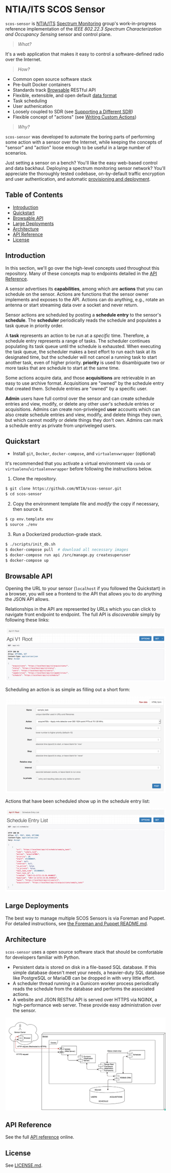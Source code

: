 NTIA/ITS SCOS Sensor
====================

`scos-sensor` is [NTIA/ITS] [Spectrum Monitoring] group's work-in-progress
reference implementation of the _IEEE 802.22.3 Spectrum Characterization and
Occupancy Sensing_ sensor and control plane.

> _What?_

It's a web application that makes it easy to control a software-defined radio
over the Internet.

> _How?_

 - Common open source software stack
 - Pre-built Docker containers
 - Standards track [Browsable](#browsable-api) RESTful API
 - Flexible, extensible, and open default [data format](https://github.com/gnuradio/sigmf)
 - Task scheduling
 - User authenication
 - Loosely coupled to SDR (see [Supporting a Different
   SDR](DEVELOPING.md#supporting-a-different-sdr))
 - Flexible concept of "actions" (see [Writing Custom
   Actions](DEVELOPING.md#writing-custom-actions))

> _Why?_

`scos-sensor` was developed to automate the boring parts of performing some
action with a sensor over the Internet, while keeping the concepts of "sensor"
and "action" loose enough to be useful in a large number of scenarios.

Just setting a sensor on a bench? You'll like the easy web-based control and
data backhaul. Deploying a spectrum monitoring sensor network? You'll
appreciate the thoroughly tested codebase, on-by-default traffic encryption and
user authentication, and automatic [provisioning and
deployment](puppet#foreman-and-puppet).

[NTIA/ITS]: https://its.bldrdoc.gov/
[Spectrum Monitoring]: https://www.its.bldrdoc.gov/programs/cac/spectrum-monitoring.aspx


Table of Contents
-----------------

 - [Introduction](#introduction)
 - [Quickstart](#quickstart)
 - [Browsable API](#browsable-api)
 - [Large Deployments](#large-deployments)
 - [Architecture](#architecture)
 - [API Reference](#api-reference)
 - [License](#license)


Introduction
------------

In this section, we'll go over the high-level concepts used throughout this
repository. Many of these concepts map to endpoints detailed in the [API
Reference](#api-reference).

A sensor advertises its **capabilities**, among which are **actions** that you
can schedule on the sensor. Actions are functions that the sensor owner
implements and exposes to the API. Actions can do anything, e.g., rotate an
antenna or start streaming data over a socket and never return.

Sensor actions are scheduled by posting a **schedule entry** to the sensor's
**schedule**. The **scheduler** periodically reads the schedule and populates a
task queue in priority order.

A **task** represents an action to be run at a _specific_ time. Therefore, a
schedule entry represents a range of tasks. The scheduler continues populating
its task queue until the schedule is exhausted. When executing the task queue,
the scheduler makes a best effort to run each task at its designated time, but
the scheduler will not cancel a running task to start another task, even of
higher priority. **priority** is used to disambiguate two or more tasks that
are schedule to start at the same time.

Some actions acquire data, and those **acquisitions** are retrievable in an
easy to use archive format. Acquisitions are "owned" by the schedule entry that
created them. Schedule entries are "owned" by a specific user.

**Admin** users have full control over the sensor and can create schedule
entries and view, modify, or delete any other user's schedule entries or
acquisitions. Admins can create non-priveleged **user** accounts which can also
create schedule entries and view, modify, and delete things they own, but which
cannot modify or delete things they don't own. Admins can mark a schedule entry
as private from unpriveleged users.


Quickstart
----------

 - Install `git`, `Docker`, `docker-compose`, and `virtualenvwrapper` (optional)

It's recommended that you activate a virtual environment via `conda` or
`virtualenv`/`virtualenvwrapper` before following the instructions below.

1) Clone the repository.

```bash
$ git clone https://github.com/NTIA/scos-sensor.git
$ cd scos-sensor
```

2) Copy the environment template file and *modify* the copy if necessary, then
source it.

```bash
$ cp env.template env
$ source ./env
```

3) Run a Dockerized production-grade stack.

```bash
$ ./scripts/init_db.sh
$ docker-compose pull  # download all necessary images
$ docker-compose run api /src/manage.py createsuperuser
$ docker-compose up
```


Browsable API
-------------

Opening the URL to your sensor (`localhost` if you followed the Quickstart) in
a browser, you will see a frontend to the API that allows you to do anything
the JSON API allows.

Relationships in the API are represented by URLs which you can click to
navigate front endpoint to endpoint. The full API is _discoverable_ simply by
following these links:

![Browsable API Root](/docs/img/browsable_api_root.png?raw=true)

Scheduling an action is as simple as filling out a short form:

![Browsable API Submission](/docs/img/browsable_api_submit.png?raw=true)

Actions that have been scheduled show up in the schedule entry list:

![Browsable API Schedule List](/docs/img/browsable_api_schedule_list.png?raw=true)


Large Deployments
-----------------

The best way to manage multiple SCOS Sensors is via Foreman and Puppet. For
detailed instructions, see [the Foreman and Puppet
README.md](puppet/README.md).


Architecture
------------

`scos-sensor` uses a open source software stack that should be comfortable for
developers familiar with Python.

 - Persistent data is stored on disk in a file-based SQL database. If this
   simple database doesn't meet your needs, a heavier-duty SQL database like
   PostgreSQL or MariaDB can be dropped in with very little effort.
 - A scheduler thread running in a Gunicorn worker process periodically reads
   the schedule from the database and performs the associated actions.
 - A website and JSON RESTful API is served over HTTPS via NGINX, a
   high-performance web server. These provide easy administration over the
   sensor.


![SCOS Sensor Architecture Diagram](/docs/img/architecture_diagram.png?raw=true)


API Reference
-------------

See the full [API reference](https://ntia.github.io/scos-sensor/) online.


License
-------

See [LICENSE.md](LICENSE.md).
